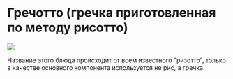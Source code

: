 # Гречотто \(гречка приготовленная по методу рисотто\)

![](https://s-media-cache-ak0.pinimg.com/564x/de/73/ac/de73acf446ad2970bf197624b9eeb46c.jpg)

Название этого блюда происходит от всем известного "ризотто", только в качестве основного компонента используется не рис, а гречка.

